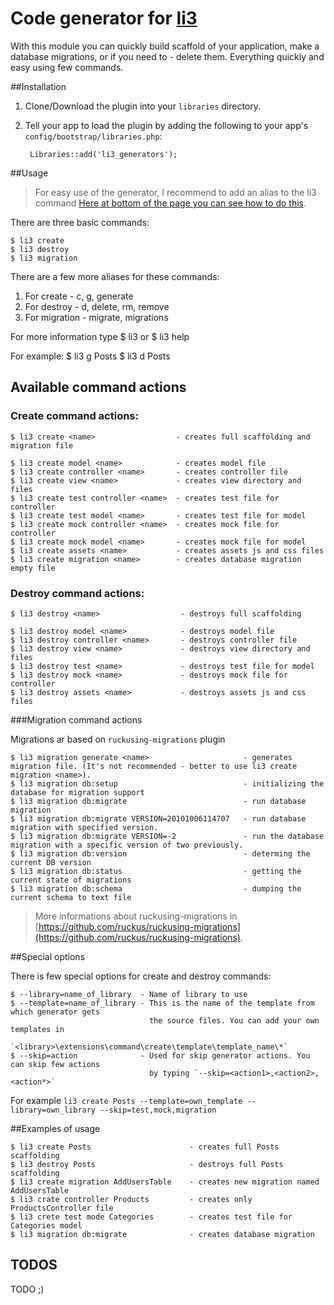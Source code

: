# Code generator for [li3](http://lithify.me)

With this module you can quickly build scaffold of your application, make a database migrations,
or if you need to - delete them. Everything quickly and easy using few commands.

##Installation
1. Clone/Download the plugin into your ``libraries`` directory.
2. Tell your app to load the plugin by adding the following to your app's ``config/bootstrap/libraries.php``:

        Libraries::add('li3_generators');

##Usage

> For easy use of the generator, I recommend to add an alias to the li3 command
> [Here at bottom of the page you can see how to do this](http://lithify.me/docs/manual/getting-started/installation.wiki).

There are three basic commands:

    $ li3 create
    $ li3 destroy
    $ li3 migration

There are a few more aliases for these commands:

1. For create - c, g, generate
2. For destroy - d, delete, rm, remove
3. For migration - migrate, migrations

For more information type
    $ li3
or
    $ li3 help <command>

For example:
    $ li3 g Posts
    $ li3 d Posts

## Available command actions

### Create command actions:

    $ li3 create <name>                  - creates full scaffolding and migration file

    $ li3 create model <name>            - creates model file
    $ li3 create controller <name>       - creates controller file
    $ li3 create view <name>             - creates view directory and files
    $ li3 create test controller <name>  - creates test file for controller
    $ li3 create test model <name>       - creates test file for model
    $ li3 create mock controller <name>  - creates mock file for controller
    $ li3 create mock model <name>       - creates mock file for model
    $ li3 create assets <name>           - creates assets js and css files
    $ li3 create migration <name>        - creates database migration empty file

### Destroy command actions:

    $ li3 destroy <name>                  - destroys full scaffolding

    $ li3 destroy model <name>            - destroys model file
    $ li3 destroy controller <name>       - destroys controller file
    $ li3 destroy view <name>             - destroys view directory and files
    $ li3 destroy test <name>             - destroys test file for model
    $ li3 destroy mock <name>             - destroys mock file for controller
    $ li3 destroy assets <name>           - destroys assets js and css files

###Migration command actions

Migrations ar based on `ruckusing-migrations` plugin

    $ li3 migration generate <name>                     - generates migration file. (It's not recommended - better to use li3 create migration <name>).
    $ li3 migration db:setup                            - initializing the database for migration support
    $ li3 migration db:migrate                          - run database migration
    $ li3 migration db:migrate VERSION=20101006114707   - run database migration with specified version.
    $ li3 migration db:migrate VERSION=-2               - run the database migration with a specific version of two previously.
    $ li3 migration db:version                          - determing the current DB version
    $ li3 migration db:status                           - getting the current state of migrations
    $ li3 migration db:schema                           - dumping the current schema to text file

> More informations about ruckusing-migrations in [https://github.com/ruckus/ruckusing-migrations](https://github.com/ruckus/ruckusing-migrations).

##Special options

There is few special options for create and destroy commands:

    $ --library=name_of_library  - Name of library to use
    $ --template=name_of_library - This is the name of the template from which generator gets
                                   the source files. You can add your own templates in
                                   `<library>\extensions\command\create\template\template_name\*`
    $ --skip=action              - Used for skip generator actions. You can skip few actions
                                   by typing `--skip=<action1>,<action2>,<action*>`

For example `li3 create Posts --template=own_template --library=own_library --skip=test,mock,migration`

##Examples of usage

    $ li3 create Posts                      - creates full Posts scaffolding
    $ li3 destroy Posts                     - destroys full Posts scaffolding
    $ li3 create migration AddUsersTable    - creates new migration named AddUsersTable
    $ li3 crate controller Products         - creates only ProductsController file
    $ li3 crete test mode Categories        - creates test file for Categories model
    $ li3 migration db:migrate              - creates database migration

## TODOS
TODO ;)